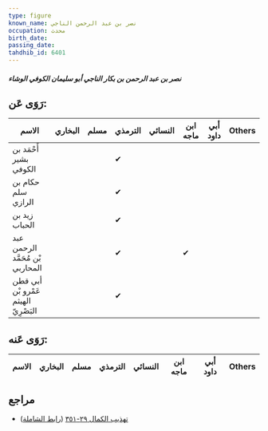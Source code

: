 ```yaml
---
type: figure
known_name: نصر بن عبد الرحمن الناجي
occupation: محدث
birth_date:
passing_date:
tahdhib_id: 6401
---
```

##### نصر بن عبد الرحمن بن بكار الناجي أبو سليمان الكوفي الوشاء

## رَوَى عَن:
| الاسم                                | البخاري | مسلم | الترمذي | النسائي | ابن ماجه | أبي داود | Others |
| ------------------------------------ | ------- | ---- | ------- | ------- | -------- | -------- | ------ |
| أَحْمَد بن بشير الكوفي               |         |      | ✔       |         |          |          |        |
| حكام بن سلم الرازي                   |         |      | ✔       |         |          |          |        |
| زيد بن الحباب                        |         |      | ✔       |         |          |          |        |
| عبد الرحمن بْن مُحَمَّد المحاربي     |         |      | ✔       |         | ✔        |          |        |
| أبي قطن عَمْرو بْن الهيثم البَصْرِيّ |         |      | ✔       |         |          |          |        |
## رَوَى عَنه:
| الاسم | البخاري | مسلم | الترمذي | النسائي | ابن ماجه | أبي داود | Others |
| ----- | ------- | ---- | ------- | ------- | -------- | -------- | ------ |
## مراجع
- [تهذيب الكمال ٢٩-٣٥١](obsidian://open?vault=Tahdhib-al-Kamal&file=Figures/٦٤٠١-نصر%20بن%20عبد%20الرحمن%20بن%20بكار%20الناجي%20أبو%20سليمان%20الكوفي%20الوشاء) ([رابط الشاملة](https://shamela.ws/book/3722/15922))